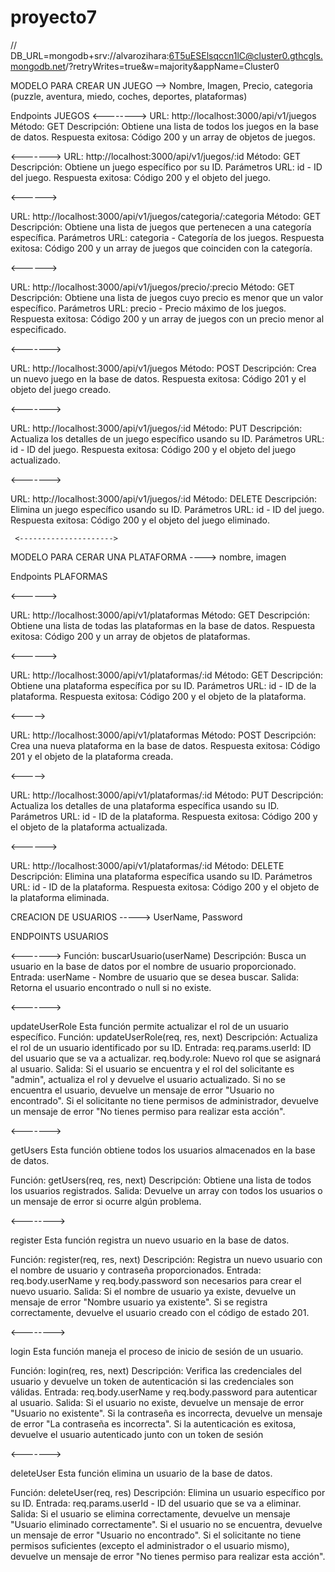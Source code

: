 # proyecto7
// DB_URL=mongodb+srv://alvarozihara:6T5uESElsqccn1lC@cluster0.gthcgls.mongodb.net/?retryWrites=true&w=majority&appName=Cluster0

MODELO PARA CREAR UN JUEGO --> Nombre, Imagen, Precio, categoria (puzzle, aventura, miedo, coches, deportes, plataformas)

Endpoints JUEGOS
  <-------->
URL: http://localhost:3000/api/v1/juegos
Método: GET
Descripción: Obtiene una lista de todos los juegos en la base de datos.
Respuesta exitosa: Código 200 y un array de objetos de juegos.

 <-------> 
URL: http://localhost:3000/api/v1/juegos/:id
Método: GET
Descripción: Obtiene un juego específico por su ID.
Parámetros URL: id - ID del juego.
Respuesta exitosa: Código 200 y el objeto del juego.

 <------>

URL: http://localhost:3000/api/v1/juegos/categoria/:categoria
Método: GET
Descripción: Obtiene una lista de juegos que pertenecen a una categoría específica.
Parámetros URL: categoria - Categoría de los juegos.
Respuesta exitosa: Código 200 y un array de juegos que coinciden con la categoría.

 <------>

URL: http://localhost:3000/api/v1/juegos/precio/:precio
Método: GET
Descripción: Obtiene una lista de juegos cuyo precio es menor que un valor específico.
Parámetros URL: precio - Precio máximo de los juegos.
Respuesta exitosa: Código 200 y un array de juegos con un precio menor al especificado.

 <------->

URL: http://localhost:3000/api/v1/juegos
Método: POST
Descripción: Crea un nuevo juego en la base de datos.
Respuesta exitosa: Código 201 y el objeto del juego creado.

 <------->


URL: http://localhost:3000/api/v1/juegos/:id
Método: PUT
Descripción: Actualiza los detalles de un juego específico usando su ID.
Parámetros URL: id - ID del juego.
Respuesta exitosa: Código 200 y el objeto del juego actualizado.


<-------> 


URL: http://localhost:3000/api/v1/juegos/:id
Método: DELETE
Descripción: Elimina un juego específico usando su ID.
Parámetros URL: id - ID del juego.
Respuesta exitosa: Código 200 y el objeto del juego eliminado.

     <--------------------->

MODELO PARA CERAR UNA PLATAFORMA ----> nombre, imagen

Endpoints PLAFORMAS

  <------>

URL: http://localhost:3000/api/v1/plataformas
Método: GET
Descripción: Obtiene una lista de todas las plataformas en la base de datos.
Respuesta exitosa: Código 200 y un array de objetos de plataformas.


  <------>

URL: http://localhost:3000/api/v1/plataformas/:id
Método: GET
Descripción: Obtiene una plataforma específica por su ID.
Parámetros URL: id - ID de la plataforma.
Respuesta exitosa: Código 200 y el objeto de la plataforma.


  <----->

URL: http://localhost:3000/api/v1/plataformas
Método: POST
Descripción: Crea una nueva plataforma en la base de datos.
Respuesta exitosa: Código 201 y el objeto de la plataforma creada.


 <----->

URL: http://localhost:3000/api/v1/plataformas/:id
Método: PUT
Descripción: Actualiza los detalles de una plataforma específica usando su ID.
Parámetros URL: id - ID de la plataforma.
Respuesta exitosa: Código 200 y el objeto de la plataforma actualizada.


  <------>


URL: http://localhost:3000/api/v1/plataformas/:id
Método: DELETE
Descripción: Elimina una plataforma específica usando su ID.
Parámetros URL: id - ID de la plataforma.
Respuesta exitosa: Código 200 y el objeto de la plataforma eliminada.



CREACION DE USUARIOS ----->   UserName, Password

ENDPOINTS USUARIOS

  <-------> 
Función: buscarUsuario(userName)
Descripción: Busca un usuario en la base de datos por el nombre de usuario proporcionado.
Entrada: userName - Nombre de usuario que se desea buscar.
Salida: Retorna el usuario encontrado o null si no existe.

 <------->

updateUserRole
Esta función permite actualizar el rol de un usuario específico.
Función: updateUserRole(req, res, next)
Descripción: Actualiza el rol de un usuario identificado por su ID.
Entrada:
req.params.userId: ID del usuario que se va a actualizar.
req.body.role: Nuevo rol que se asignará al usuario.
Salida:
Si el usuario se encuentra y el rol del solicitante es "admin", actualiza el rol y devuelve el usuario actualizado.
Si no se encuentra el usuario, devuelve un mensaje de error "Usuario no encontrado".
Si el solicitante no tiene permisos de administrador, devuelve un mensaje de error "No tienes permiso para realizar esta acción".


 <------->

 getUsers
Esta función obtiene todos los usuarios almacenados en la base de datos.

Función: getUsers(req, res, next)
Descripción: Obtiene una lista de todos los usuarios registrados.
Salida: Devuelve un array con todos los usuarios o un mensaje de error si ocurre algún problema.


 <-------->

 register
Esta función registra un nuevo usuario en la base de datos.

Función: register(req, res, next)
Descripción: Registra un nuevo usuario con el nombre de usuario y contraseña proporcionados.
Entrada: req.body.userName y req.body.password son necesarios para crear el nuevo usuario.
Salida:
Si el nombre de usuario ya existe, devuelve un mensaje de error "Nombre usuario ya existente".
Si se registra correctamente, devuelve el usuario creado con el código de estado 201.


 <--------> 

 login
Esta función maneja el proceso de inicio de sesión de un usuario.

Función: login(req, res, next)
Descripción: Verifica las credenciales del usuario y devuelve un token de autenticación si las credenciales son válidas.
Entrada: req.body.userName y req.body.password para autenticar al usuario.
Salida:
Si el usuario no existe, devuelve un mensaje de error "Usuario no existente".
Si la contraseña es incorrecta, devuelve un mensaje de error "La contraseña es incorrecta".
Si la autenticación es exitosa, devuelve el usuario autenticado junto con un token de sesión

 <-------> 
 
deleteUser
Esta función elimina un usuario de la base de datos.

Función: deleteUser(req, res)
Descripción: Elimina un usuario específico por su ID.
Entrada: req.params.userId - ID del usuario que se va a eliminar.
Salida:
Si el usuario se elimina correctamente, devuelve un mensaje "Usuario eliminado correctamente".
Si el usuario no se encuentra, devuelve un mensaje de error "Usuario no encontrado".
Si el solicitante no tiene permisos suficientes (excepto el administrador o el usuario mismo), devuelve un mensaje de error "No tienes permiso para realizar esta acción".



 





















 
